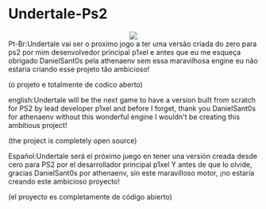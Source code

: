 # Undertale-Ps2
<div align="center">
<img src="https://github.com/P1xelDevv/Undertale-Ps2/assets/148770450/131436fb-e717-4eb5-bc22-b4d7b891cb98" />
</div>
Pt-Br:Undertale vai ser o proximo jogo a ter uma versão criada do zero para ps2 por mim desenvolvedor principal p1xel 
e antes que eu me esqueça obrigado DanielSant0s pela athenaenv sem essa maravilhosa engine eu não estaria criando esse projeto tão ambicioso!

(o projeto e totalmente de codico aberto)

english:Undertale will be the next game to have a version built from scratch for PS2 by lead developer p1xel
and before I forget, thank you DanielSant0s for athenaenv without this wonderful engine I wouldn't be creating this ambitious project!

(the project is completely open source)

Español:Undertale será el próximo juego en tener una versión creada desde cero para PS2 por el desarrollador principal p1xel
Y antes de que lo olvide, gracias DanielSant0s por athenaenv, sin este maravilloso motor, ¡no estaría creando este ambicioso proyecto!

(el proyecto es completamente de código abierto)
